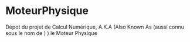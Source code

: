 # MoteurPhysique
Dépot du projet de Calcul Numérique, A.K.A (Also Known As (aussi connu sous le nom de ) ) le Moteur Physique
